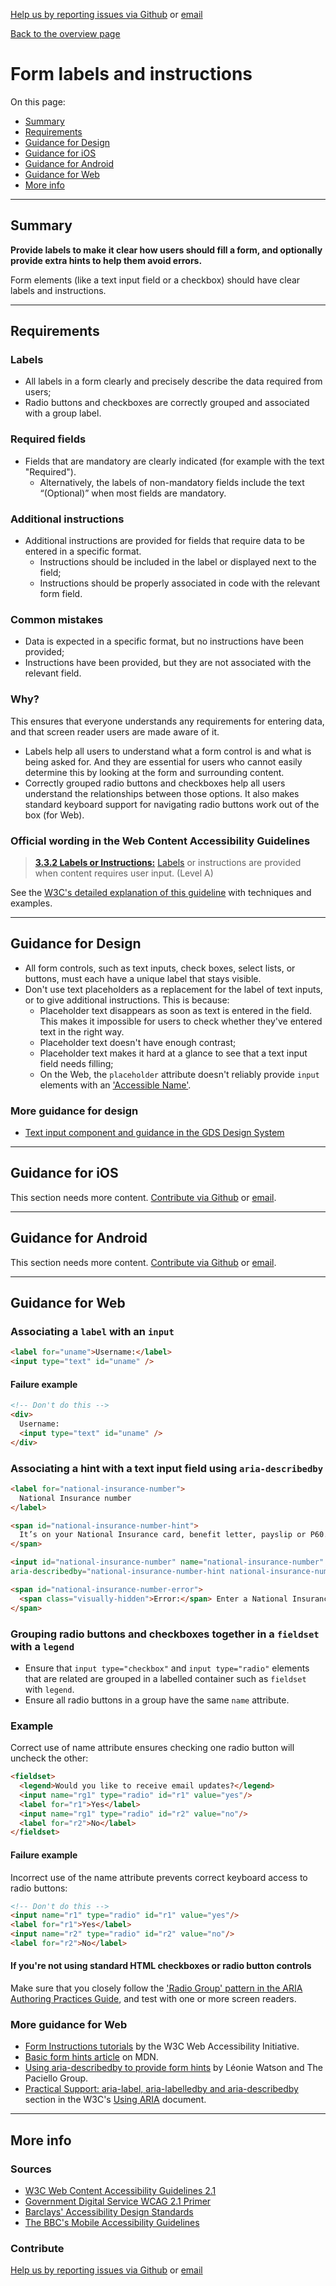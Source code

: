 [Help us by reporting issues via Github](https://github.com/theappbusiness/accessibility-guidelines) or [email](mailto:jeanfrancois@theappbusiness.com)

[Back to the overview page](./../README.md)

# Form labels and instructions

On this page:
* [Summary](#summary)
* [Requirements](#requirements)
* [Guidance for Design](#guidance-for-design)
* [Guidance for iOS](#guidance-for-ios)
* [Guidance for Android](#guidance-for-android)
* [Guidance for Web](#guidance-for-web)
* [More info](#more-info)

---

## Summary

**Provide labels to make it clear how users should fill a form, and optionally provide extra hints to help them avoid errors.**

Form elements (like a text input field or a checkbox) should have clear labels and instructions.

---

## Requirements

### Labels

* All labels in a form clearly and precisely describe the data required from users;
* Radio buttons and checkboxes are correctly grouped and associated with a group label.

### Required fields

* Fields that are mandatory are clearly indicated (for example with the text "Required").
  * Alternatively, the labels of non-mandatory fields include the text “(Optional)” when most fields are mandatory.

### Additional instructions

* Additional instructions are provided for fields that require data to be entered in a specific format.
  * Instructions should be included in the label or displayed next to the field;
  * Instructions should be properly associated in code with the relevant form field.

### Common mistakes

*   Data is expected in a specific format, but no instructions have been provided;
*   Instructions have been provided, but they are not associated with the relevant field.

### Why?

This ensures that everyone understands any requirements for entering data, and that screen reader users are made aware of it.
* Labels help all users to understand what a form control is and what is being asked for. And they are essential for users who cannot easily determine this by looking at the form and surrounding content.
* Correctly grouped radio buttons and checkboxes help all users understand the relationships between those options. It also makes standard keyboard support for navigating radio buttons work out of the box (for Web).

### Official wording in the Web Content Accessibility Guidelines

> [**3.3.2 Labels or Instructions:**](https://www.w3.org/TR/UNDERSTANDING-WCAG20/minimize-error-cues.html) [Labels](https://www.w3.org/TR/UNDERSTANDING-WCAG20/minimize-error-cues.html#labeldef) or instructions are provided when content requires user input. (Level A)

See the [W3C's detailed explanation of this guideline](https://www.w3.org/TR/UNDERSTANDING-WCAG20/minimize-error-cues.html) with techniques and examples.

---

## Guidance for Design

* All form controls, such as text inputs, check boxes, select lists, or buttons, must each have a unique label that stays visible.
* Don't use text placeholders as a replacement for the label of text inputs, or to give additional instructions. This is because:
  * Placeholder text disappears as soon as text is entered in the field. This makes it impossible for users to check whether they've entered text in the right way.
  * Placeholder text doesn't have enough contrast;
  * Placeholder text makes it hard at a glance to see that a text input field needs filling;
  * On the Web, the `placeholder` attribute doesn't reliably provide `input` elements with an ['Accessible Name'](./definitions.md#accessible-name).

### More guidance for design

* [Text input component and guidance in the GDS Design System](https://design-system.service.gov.uk/components/text-input/#hint-text)

---

## Guidance for iOS

This section needs more content. [Contribute via Github](https://github.com/theappbusiness/accessibility-guidelines/) or [email](mailto:kane.cheshire@theappbusiness.com).

---

## Guidance for Android

This section needs more content. [Contribute via Github](https://github.com/theappbusiness/accessibility-guidelines/) or [email](mailto:jeanfrancois@theappbusiness.com).

---

## Guidance for Web

### Associating a `label` with an `input`

```html
<label for="uname">Username:</label>
<input type="text" id="uname" />
```

#### Failure example

```html
<!-- Don't do this -->
<div>
  Username: 
  <input type="text" id="uname" />
</div>
```

### Associating a hint with a text input field using `aria-describedby`

```html
<label for="national-insurance-number">
  National Insurance number
</label>

<span id="national-insurance-number-hint">
  It’s on your National Insurance card, benefit letter, payslip or P60. For example, ‘QQ 12 34 56 C’.
</span>

<input id="national-insurance-number" name="national-insurance-number" type="text"
aria-describedby="national-insurance-number-hint national-insurance-number-error">

<span id="national-insurance-number-error">
  <span class="visually-hidden">Error:</span> Enter a National Insurance number in the correct format
</span>
```

### Grouping radio buttons and checkboxes together in a `fieldset` with a `legend`

* Ensure that `input type="checkbox"` and `input type="radio"` elements that are related are grouped in a labelled container such as `fieldset` with `legend`.
* Ensure all radio buttons in a group have the same `name` attribute.

### Example

Correct use of name attribute ensures checking one radio button will uncheck the other:

```html
<fieldset>
  <legend>Would you like to receive email updates?</legend>
  <input name="rg1" type="radio" id="r1" value="yes"/>
  <label for="r1">Yes</label>
  <input name="rg1" type="radio" id="r2" value="no"/>
  <label for="r2">No</label>
</fieldset>
```

#### Failure example

Incorrect use of the name attribute prevents correct keyboard access to radio buttons:

```html
<!-- Don't do this -->
<input name="r1" type="radio" id="r1" value="yes"/>
<label for="r1">Yes</label>
<input name="r2" type="radio" id="r2" value="no"/>
<label for="r2">No</label>
```

#### If you're not using standard HTML checkboxes or radio button controls
  
Make sure that you closely follow the ['Radio Group' pattern in the ARIA Authoring Practices Guide](https://www.w3.org/TR/wai-aria-practices-1.1/#radiobutton), and test with one or more screen readers.

### More guidance for Web

* [Form Instructions tutorials](https://www.w3.org/WAI/tutorials/forms/instructions/) by the W3C Web Accessibility Initiative.
* [Basic form hints article](https://developer.mozilla.org/en-US/docs/Web/Accessibility/ARIA/forms/Basic_form_hints) on MDN.
* [Using aria-describedby to provide form hints](https://www.paciellogroup.com/blog/2014/12/using-aria-describedby-to-provide-helpful-form-hints/) by Léonie Watson and The Paciello Group.
* [Practical Support: aria-label, aria-labelledby and aria-describedby](https://www.w3.org/TR/using-aria/#practical-support-aria-label-aria-labelledby-and-aria-describedby) section in the W3C's [Using ARIA](https://www.w3.org/TR/using-aria/) document.

---

## More info

### Sources

* [W3C Web Content Accessibility Guidelines 2.1](https://www.w3.org/TR/WCAG21/)
* [Government Digital Service WCAG 2.1 Primer](https://alphagov.github.io/wcag-primer/)
* [Barclays' Accessibility Design Standards](https://home.barclays/who-we-are/our-suppliers/our-requirements-of-external-suppliers/)
* [The BBC's Mobile Accessibility Guidelines](https://www.bbc.co.uk/guidelines/futuremedia/accessibility/mobile/summary)

### Contribute

[Help us by reporting issues via Github](https://github.com/theappbusiness/accessibility-guidelines) or [email](mailto:jeanfrancois@theappbusiness.com)